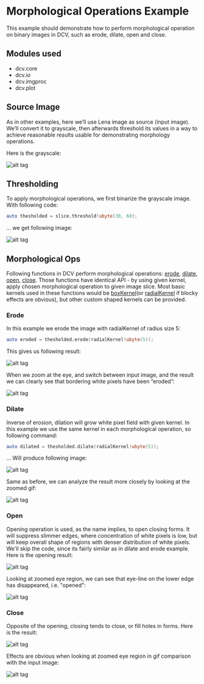 # Morphological Operations Example

This example should demonstrate how to perform morphological operation on binary images in DCV, such as erode, dilate, open and close.

## Modules used

*   dcv.core
*   dcv.io
*   dcv.imgproc
*   dcv.plot

## Source Image

As in other examples, here we’ll use Lena image as source (input image). We’ll convert it to grayscale, then afterwards threshold its values in a way to achieve reasonable results usable for demonstrating morphology operations.

Here is the grayscale:

![alt tag](https://github.com/ljubobratovicrelja/dcv/blob/master/examples/data/lena_gray.png)

## Thresholding

To apply morphological operations, we first binarize the grayscale image. With following code:

```d
auto thesholded = slice.threshold!ubyte(30, 60);
```

… we get following image:

![alt tag](https://github.com/ljubobratovicrelja/dcv/blob/master/examples/morph/result/thresholded.png)

## Morphological Ops

Following functions in DCV perform morphological operations: [erode](https://ljubobratovicrelja.github.io/dcv/?loc=dcv_imgproc_filter.html#erode), [dilate](https://ljubobratovicrelja.github.io/dcv/?loc=dcv_imgproc_filter.html#dilate), [open](https://ljubobratovicrelja.github.io/dcv/?loc=dcv_imgproc_filter.html#open), [close](https://ljubobratovicrelja.github.io/dcv/?loc=dcv_imgproc_filter.html#close). Those functions have identical API - by using given kernel, apply chosen morphological operation to given image slice. Most basic kernels used in these functions would be [boxKernel](https://ljubobratovicrelja.github.io/dcv/?loc=dcv_imgproc_filter.html#boxKernel)(or [radialKernel](https://ljubobratovicrelja.github.io/dcv/?loc=dcv_imgproc_filter.html#radialKernel) if blocky effects are obvious), but other custom shaped kernels can be provided.

### Erode

In this example we erode the image with radialKernel of radius size 5:

```d
auto eroded = thesholded.erode(radialKernel!ubyte(5));
```

This gives us following result:

![alt tag](https://github.com/ljubobratovicrelja/dcv/blob/master/examples/morph/result/eroded.png)

When we zoom at the eye, and switch between input image, and the result we can clearly see that bordering white pixels have been “eroded”:

![alt tag](https://github.com/ljubobratovicrelja/dcv/blob/master/examples/morph/result/erodeanim.gif)

### Dilate

Inverse of erosion, dilation will grow white pixel field with given kernel. In this example we use the same kernel in each morphological operation, so following command:

```d
auto dilated = thesholded.dilate(radialKernel!ubyte(5));
```


… Will produce following image:

![alt tag](https://github.com/ljubobratovicrelja/dcv/blob/master/examples/morph/result/dilated.png)

Same as before, we can analyze the result more closely by looking at the zoomed gif:

![alt tag](https://github.com/ljubobratovicrelja/dcv/blob/master/examples/morph/result/dilateanim.gif)

### Open

Opening operation is used, as the name implies, to open closing forms. It will suppress slimmer edges, where concentration of white pixels is low, but will keep overall shape of regions with denser distribution of white pixels. We'll skip the code, since its fairly similar as in dilate and erode example. Here is the opening result:

![alt tag](https://github.com/ljubobratovicrelja/dcv/blob/master/examples/morph/result/opened.png)

Looking at zoomed eye region, we can see that eye-line on the lower edge has disappeared, i.e. "opened":

![alt tag](https://github.com/ljubobratovicrelja/dcv/blob/master/examples/morph/result/openanim.gif)

### Close

Opposite of the opening, closing tends to close, or fill holes in forms. Here is the result:

![alt tag](https://github.com/ljubobratovicrelja/dcv/blob/master/examples/morph/result/closed.png)

Effects are obvious when looking at zoomed eye region in gif comparison with the input image:

![alt tag](https://github.com/ljubobratovicrelja/dcv/blob/master/examples/morph/result/closeanim.gif)

